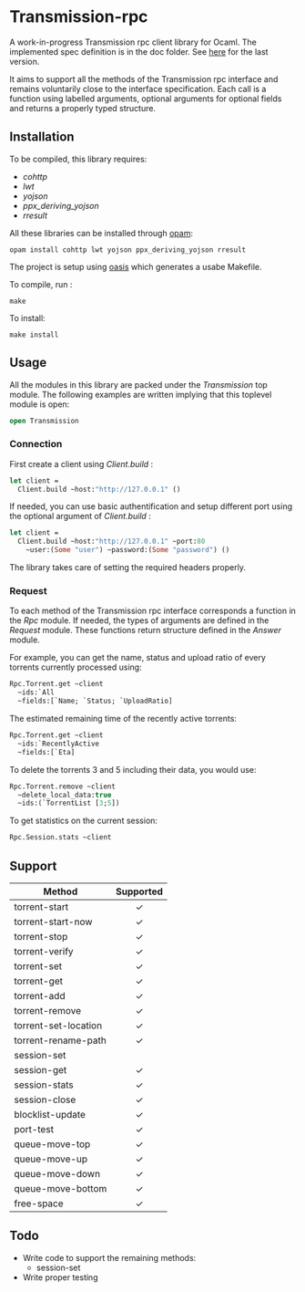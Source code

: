 # Transmission-rpc

A work-in-progress Transmission rpc client library for Ocaml.
The implemented spec definition is in the doc folder. 
See [here](https://trac.transmissionbt.com/browser/trunk/extras/rpc-spec.txt)
for the last version.

It aims to support all the methods of the Transmission rpc interface and 
remains voluntarily close to the interface specification. Each call is a 
function using labelled arguments, optional arguments for optional fields 
and returns a properly typed structure.

## Installation

To be compiled, this library requires:
- *cohttp*
- *lwt*
- *yojson*
- *ppx_deriving_yojson*
- *rresult*

All these libraries can be installed through [opam](https://opam.ocaml.org/):
```
opam install cohttp lwt yojson ppx_deriving_yojson rresult
```

The project is setup using [oasis](http://oasis.forge.ocamlcore.org/) which
generates a usabe Makefile. 

To compile, run :
```
make
```

To install:
```
make install
```

## Usage

All the modules in this library are packed under the *Transmission* top module.
The following examples are written implying that this toplevel module is open:
```Ocaml
open Transmission
```

### Connection

First create a client using *Client.build* :
```Ocaml
let client =
  Client.build ~host:"http://127.0.0.1" ()
```

If needed, you can use basic authentification and setup different port using
the optional argument of *Client.build* :
```Ocaml
let client =
  Client.build ~host:"http://127.0.0.1" ~port:80 
    ~user:(Some "user") ~password:(Some "password") ()
```

The library takes care of setting the required headers properly.

### Request

To each method of the Transmission rpc interface corresponds a function in the
*Rpc* module. If needed, the types of arguments are defined in the *Request*
module. These functions return structure defined in the *Answer* module.

For example, you can get the name, status and upload ratio of every torrents 
currently processed using:
```Ocaml
Rpc.Torrent.get ~client 
  ~ids:`All 
  ~fields:[`Name; `Status; `UploadRatio]
```

The estimated remaining time of the recently active torrents:
```Ocaml
Rpc.Torrent.get ~client
  ~ids:`RecentlyActive
  ~fields:[`Eta]
```

To delete the torrents 3 and 5 including their data, you would use:
```Ocaml
Rpc.Torrent.remove ~client 
  ~delete_local_data:true
  ~ids:(`TorrentList [3;5])
```

To get statistics on the current session:
```Ocaml
Rpc.Session.stats ~client
```

## Support

| Method               | Supported   |
| -------------------- | :---------: |
| torrent-start        | ✓           |
| torrent-start-now    | ✓           |
| torrent-stop         | ✓           |
| torrent-verify       | ✓           |
| torrent-set          | ✓           |
| torrent-get          | ✓           |
| torrent-add          | ✓           |
| torrent-remove       | ✓           |
| torrent-set-location | ✓           |
| torrent-rename-path  | ✓           |
| session-set          |             |
| session-get          | ✓           |
| session-stats        | ✓           |
| session-close        | ✓           |
| blocklist-update     | ✓           |
| port-test            | ✓           |
| queue-move-top       | ✓           |
| queue-move-up        | ✓           |
| queue-move-down      | ✓           |
| queue-move-bottom    | ✓           |
| free-space           | ✓           |

## Todo

* Write code to support the remaining methods:
  + session-set
* Write proper testing
